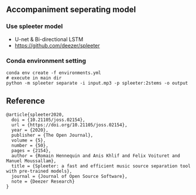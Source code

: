 ## Accompaniment seperating model
### Use spleeter model
- U-net & Bi-directional LSTM
- https://github.com/deezer/spleeter

### Conda environment setting
```
conda env create -f environments.yml
# execute in main dir
python -m spleeter separate -i input.mp3 -p spleeter:2stems -o output
```

##
## Reference
```
@article{spleeter2020,
  doi = {10.21105/joss.02154},
  url = {https://doi.org/10.21105/joss.02154},
  year = {2020},
  publisher = {The Open Journal},
  volume = {5},
  number = {50},
  pages = {2154},
  author = {Romain Hennequin and Anis Khlif and Felix Voituret and Manuel Moussallam},
  title = {Spleeter: a fast and efficient music source separation tool with pre-trained models},
  journal = {Journal of Open Source Software},
  note = {Deezer Research}
}
```
